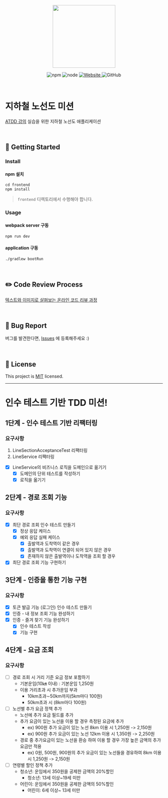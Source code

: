 <p align="center">
    <img width="200px;" src="https://raw.githubusercontent.com/woowacourse/atdd-subway-admin-frontend/master/images/main_logo.png"/>
</p>
<p align="center">
  <img alt="npm" src="https://img.shields.io/badge/npm-%3E%3D%205.5.0-blue">
  <img alt="node" src="https://img.shields.io/badge/node-%3E%3D%209.3.0-blue">
  <a href="https://edu.nextstep.camp/c/R89PYi5H" alt="nextstep atdd">
    <img alt="Website" src="https://img.shields.io/website?url=https%3A%2F%2Fedu.nextstep.camp%2Fc%2FR89PYi5H">
  </a>
  <img alt="GitHub" src="https://img.shields.io/github/license/next-step/atdd-subway-service">
</p>

<br>

# 지하철 노선도 미션
[ATDD 강의](https://edu.nextstep.camp/c/R89PYi5H) 실습을 위한 지하철 노선도 애플리케이션

<br>

## 🚀 Getting Started

### Install
#### npm 설치
```
cd frontend
npm install
```
> `frontend` 디렉토리에서 수행해야 합니다.

### Usage
#### webpack server 구동
```
npm run dev
```
#### application 구동
```
./gradlew bootRun
```
<br>

## ✏️ Code Review Process
[텍스트와 이미지로 살펴보는 온라인 코드 리뷰 과정](https://github.com/next-step/nextstep-docs/tree/master/codereview)

<br>

## 🐞 Bug Report

버그를 발견한다면, [Issues](https://github.com/next-step/atdd-subway-service/issues) 에 등록해주세요 :)

<br>

## 📝 License

This project is [MIT](https://github.com/next-step/atdd-subway-service/blob/master/LICENSE.md) licensed.

---
# 인수 테스트 기반 TDD 미션!

## 1단계 - 인수 테스트 기반 리팩터링
### 요구사항
1. LineSectionAcceptanceTest 리팩터링
2. LineService 리팩터링
- [X] LineService의 비즈니스 로직을 도메인으로 옮기기
    - [X] 도메인의 단위 테스트를 작성하기
    - [X] 로직을 옮기기

## 2단계 - 경로 조회 기능
### 요구사항
- [X] 최단 경로 조회 인수 테스트 만들기
    - [X] 정상 응답 케이스
    - [X] 예외 응답 실패 케이스
        - [X] 출발역과 도착역이 같은 경우
        - [X] 출발역과 도착역이 연결이 되어 있지 않은 경우
        - [X] 존재하지 않은 출발역이나 도착역을 조회 할 경우
- [X] 최단 경로 조회 기능 구현하기

## 3단계 - 인증을 통한 기능 구현
### 요구사항
- [X] 토큰 발급 기능 (로그인) 인수 테스트 만들기
- [X] 인증 - 내 정보 조회 기능 완성하기
- [X] 인증 - 즐겨 찾기 기능 완성하기
    - [X] 인수 테스트 작성
    - [X] 기능 구현

## 4단계 - 요금 조회
### 요구사항
- [ ] 경로 조회 시 거리 기준 요금 정보 포함하기
    - 기본운임(10㎞ 이내) : 기본운임 1,250원
    - 이용 거리초과 시 추가운임 부과
        - 10km초과∼50km까지(5km마다 100원)
        - 50km초과 시 (8km마다 100원)
- [ ] 노선별 추가 요금 정책 추가
    - 노선에 추가 요금 필드를 추가
    - 추가 요금이 있는 노선을 이용 할 경우 측정된 요금에 추가
        - ex) 900원 추가 요금이 있는 노선 8km 이용 시 1,250원 -> 2,150원
        - ex) 900원 추가 요금이 있는 노선 12km 이용 시 1,350원 -> 2,250원
    - 경로 중 추가요금이 있는 노선을 환승 하여 이용 할 경우 가장 높은 금액의 추가 요금만 적용
        - ex) 0원, 500원, 900원의 추가 요금이 있는 노선들을 경유하여 8km 이용 시 1,250원 -> 2,150원
- [ ] 연령별 할인 정책 추가
    - 청소년: 운임에서 350원을 공제한 금액의 20%할인
        - 청소년: 13세 이상~19세 미만
    - 어린이: 운임에서 350원을 공제한 금액의 50%할인
        - 어린이: 6세 이상~ 13세 미만
